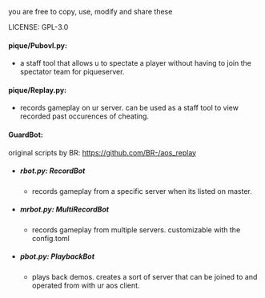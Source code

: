 you are free to copy, use, modify and share these

LICENSE: GPL-3.0



#### pique/Pubovl.py:
  - a staff tool that allows u to spectate a player without having to join the spectator team for piqueserver. 

#### pique/Replay.py:
  - records gameplay on ur server. can be used as a staff tool to view recorded past occurences of cheating. 

#### GuardBot:
original scripts by BR: https://github.com/BR-/aos_replay
  - ##### rbot.py: RecordBot
      - records gameplay from a specific server when its listed on master. 
  - ##### mrbot.py: MultiRecordBot
      - records gameplay from multiple servers. customizable with the config.toml
  - ##### pbot.py: PlaybackBot
      - plays back demos. creates a sort of server that can be joined to and operated from with ur aos client. 
